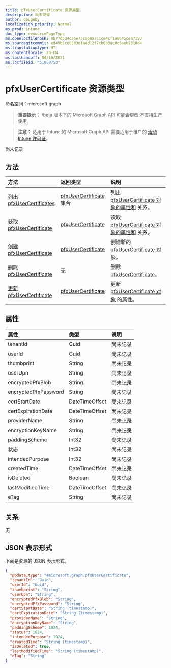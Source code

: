 ```yaml
---
title: pfxUserCertificate 资源类型
description: 尚未记录
author: dougeby
localization_priority: Normal
ms.prod: intune
doc_type: resourcePageType
ms.openlocfilehash: 8b77d5d4c36e7ac968a7c1ce4cf1a0645ce87153
ms.sourcegitcommit: ed45b5ce0583dfa4d12f7cb0b3ac0c5aeb2318d4
ms.translationtype: MT
ms.contentlocale: zh-CN
ms.lasthandoff: 04/16/2021
ms.locfileid: "51868753"
---
```

# <a name="pfxusercertificate-resource-type"></a>pfxUserCertificate 资源类型

命名空间：microsoft.graph

> **重要提示：** /beta 版本下的 Microsoft Graph API 可能会更改;不支持生产使用。

> **注意：** 适用于 Intune 的 Microsoft Graph API 需要适用于租户的 [活动 Intune 许可证](https://go.microsoft.com/fwlink/?linkid=839381)。

尚未记录

## <a name="methods"></a>方法
|方法|返回类型|说明|
|:---|:---|:---|
|[列出 pfxUserCertificates](../api/intune-raimportcerts-pfxusercertificate-list.md)|[pfxUserCertificate](../resources/intune-raimportcerts-pfxusercertificate.md) 集合|列出 [pfxUserCertificate 对象的属性和](../resources/intune-raimportcerts-pfxusercertificate.md) 关系。|
|[获取 pfxUserCertificate](../api/intune-raimportcerts-pfxusercertificate-get.md)|[pfxUserCertificate](../resources/intune-raimportcerts-pfxusercertificate.md)|读取 [pfxUserCertificate 对象的属性和](../resources/intune-raimportcerts-pfxusercertificate.md) 关系。|
|[创建 pfxUserCertificate](../api/intune-raimportcerts-pfxusercertificate-create.md)|[pfxUserCertificate](../resources/intune-raimportcerts-pfxusercertificate.md)|创建新的 [pfxUserCertificate](../resources/intune-raimportcerts-pfxusercertificate.md) 对象。|
|[删除 pfxUserCertificate](../api/intune-raimportcerts-pfxusercertificate-delete.md)|无|删除 [pfxUserCertificate](../resources/intune-raimportcerts-pfxusercertificate.md)。|
|[更新 pfxUserCertificate](../api/intune-raimportcerts-pfxusercertificate-update.md)|[pfxUserCertificate](../resources/intune-raimportcerts-pfxusercertificate.md)|更新 [pfxUserCertificate 对象](../resources/intune-raimportcerts-pfxusercertificate.md) 的属性。|

## <a name="properties"></a>属性
|属性|类型|说明|
|:---|:---|:---|
|tenantId|Guid|尚未记录|
|userId|Guid|尚未记录|
|thumbprint|String|尚未记录|
|userUpn|String|尚未记录|
|encryptedPfxBlob|String|尚未记录|
|encryptedPfxPassword|String|尚未记录|
|certStartDate|DateTimeOffset|尚未记录|
|certExpirationDate|DateTimeOffset|尚未记录|
|providerName|String|尚未记录|
|encryptionKeyName|String|尚未记录|
|paddingScheme|Int32|尚未记录|
|状态|Int32|尚未记录|
|intendedPurpose|Int32|尚未记录|
|createdTime|DateTimeOffset|尚未记录|
|isDeleted|Boolean|尚未记录|
|lastModifiedTime|DateTimeOffset|尚未记录|
|eTag|String|尚未记录|

## <a name="relationships"></a>关系
无

## <a name="json-representation"></a>JSON 表示形式
下面是资源的 JSON 表示形式。
<!-- {
  "blockType": "resource",
  "keyProperty": "id",
  "@odata.type": "microsoft.graph.pfxUserCertificate"
}
-->
``` json
{
  "@odata.type": "#microsoft.graph.pfxUserCertificate",
  "tenantId": "Guid",
  "userId": "Guid",
  "thumbprint": "String",
  "userUpn": "String",
  "encryptedPfxBlob": "String",
  "encryptedPfxPassword": "String",
  "certStartDate": "String (timestamp)",
  "certExpirationDate": "String (timestamp)",
  "providerName": "String",
  "encryptionKeyName": "String",
  "paddingScheme": 1024,
  "status": 1024,
  "intendedPurpose": 1024,
  "createdTime": "String (timestamp)",
  "isDeleted": true,
  "lastModifiedTime": "String (timestamp)",
  "eTag": "String"
}
```




